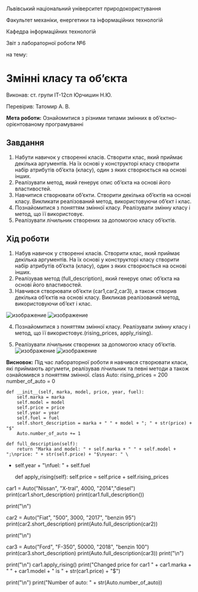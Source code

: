 Львівський національний університет природокористування 

Факультет механіки, енергетики та інформаційних технологій 

Кафедра інформаційних технологій 

Звіт з лабораторної роботи №6 

на тему: 
# Змінні класу та об’єкта 

Виконав: ст. групи ІТ-12сп Юрчишин Н.Ю. 

Перевірив: Татомир А. В. 

**Мета роботи:** Ознайомитися з різними типами змінних в об’єктно-орієнтованому програмуванні

## Завдання
1. Набути навичок у створенні класів. Створити клас, який приймає декілька аргументів. На їх основі у конструкторі класу створити набір атрибутів об’єкта (класу), 
один з яких створюється на основі інших.
3. Реалізувати метод, який генерує опис об’єкта на основі його властивостей.
4. Навчитися створювати об’єкти. Створити декілька об’єктів на основі класу. Викликати реалізований метод, використовуючи об’єкт і клас.
5. Познайомитися з поняттям змінної класу. Реалізувати змінну класу і метод, що її використовує.
6. Реалізувати лічильник створених за допомогою класу об’єктів.

## Хід роботи
1. Набув навичок у створенні класів. Створити клас, який приймає декілька аргументів. На їх основі у конструкторі класу створити набір
атрибутів об’єкта (класу), один з яких створюється на основі інших.
2. Реалізував метод (full_description), який генерує опис об’єкта на основі його властивостей.
3. Навчився створювати об’єкти (car1,car2,car3), а також  cтворив декілька об’єктів на основі класу. Викликав реалізований метод, використовуючи об’єкт і клас.

![изображение](https://user-images.githubusercontent.com/101549330/169506669-edc64428-e4e1-4676-a89a-3c6c29320282.png)
![изображение](https://user-images.githubusercontent.com/101549330/169506790-cc40ec75-073f-49d9-acb0-965b1507e3a2.png)


4. Познайомитися з поняттям змінної класу. Реалізувати змінну класу і метод, що її використовує.(rising_prices, apply_rising).

6. Реалізувати лічильник створених за допомогою класу об’єктів. 
![изображение](https://user-images.githubusercontent.com/101549330/169506548-c339be0b-8fcb-438a-8e73-475cda703f5d.png)
![изображение](https://user-images.githubusercontent.com/101549330/169506484-cc31dc93-9c76-4763-a5a2-61b3315ef906.png)

**Висновок:** Під час лабораторної роботи я навчився створювати класи, які приймають аргумети, реалізував лічильник та певні методи а також ознайомився з поняттям змінної.
class Auto:
    rising_prices = 200
    number_of_auto = 0

    def __init__(self, marka, model, price, year, fuel):
        self.marka = marka
        self.model = model
        self.price = price
        self.year = year
        self.fuel = fuel
        self.short_description = marka + " " + model + "; " + str(price) + "$"
        Auto.number_of_auto += 1

    def full_description(self):
        return "Marka and model: " + self.marka + " " + self.model + ";\nprice: " + str(self.price) + "$\nyear: " \
 + self.year +    "\nfuel: " + self.fuel

    def apply_rising(self):
        self.price = self.price + self.rising_prices
        
car1 = Auto("Nissan", "X-tral", 4000, "2014","diesel")
print(car1.short_description)
print(car1.full_description())

print("\n")

car2 = Auto("Fiat", "500", 3000, "2017", "benzin 95")
print(car2.short_description)
print(Auto.full_description(car2))

print("\n")

car3 = Auto("Ford", "F-350", 50000, "2018", "benzin 100")
print(car3.short_description)
print(Auto.full_description(car3))
print("\n")

print("\n")
car1.apply_rising()
print("Changed price for car1 " + car1.marka + " " + car1.model + " is " + str(car1.price) + "$")

print("\n")
print("Number of auto: " + str(Auto.number_of_auto))
